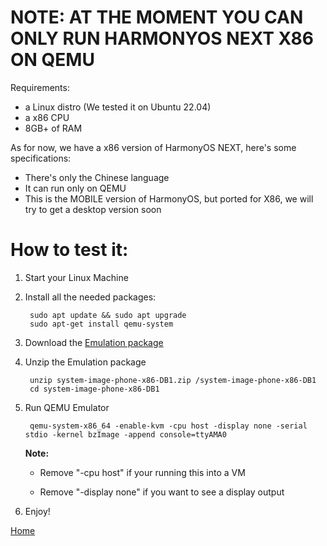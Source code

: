# NOTE: AT THE MOMENT YOU CAN ONLY RUN HARMONYOS NEXT X86 ON QEMU
Requirements:
- a Linux distro (We tested it on Ubuntu 22.04)
- a x86 CPU
- 8GB+ of RAM

As for now, we have a x86 version of HarmonyOS NEXT, here's some specifications:
- There's only the Chinese language
- It can run only on QEMU
- This is the MOBILE version of HarmonyOS, but ported for X86, we will try to get a desktop version soon

# How to test it:

1) Start your Linux Machine

3) Install all the needed packages:
   ```
    sudo apt update && sudo apt upgrade
    sudo apt-get install qemu-system
   ```

4) Download the [Emulation package](https://devuploads.com/a26udyse57sh)

5) Unzip the Emulation package
   ```
    unzip system-image-phone-x86-DB1.zip /system-image-phone-x86-DB1
    cd system-image-phone-x86-DB1
   ```

6) Run QEMU Emulator
   ```
    qemu-system-x86_64 -enable-kvm -cpu host -display none -serial stdio -kernel bzImage -append console=ttyAMA0
   ```
   **Note:**
     
     - Remove "-cpu host" if your running this into a VM
   
     - Remove "-display none" if you want to see a display output
       
7) Enjoy!

[Home](https://ryzenstechdev.github.io/LibHMOS-NEXT/)
